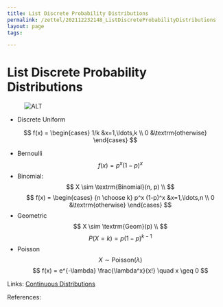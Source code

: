 ```yaml
---
title: List Discrete Probability Distributions
permalink: /zettel/202112232148_ListDiscreteProbabilityDistributions
layout: page
tags: 

---
```

# List Discrete Probability Distributions

<figure>
  <img src="/zettel/Images/Statistics/DiscreteDistributions.png"
     alt="ALT"
     class="centerImage"
     style="width: 12ß00px;" />
  <figcaption></figcaption>     
</figure>

- Discrete Uniform

$$
f(x) = 
\begin{cases}
1/k &x=1,\ldots,k \\
0 &\textrm{otherwise}
\end{cases} 
$$
- Bernoulli
$$
f(x) = 
p^x (1-p)^x
$$
- Binomial:
$$
X \sim \textrm{Binomial}(n, p) \\
$$
$$
f(x) = 
\begin{cases}
{n \choose k} p^x (1-p)^x &x=1,\ldots,n \\
0 &\textrm{otherwise}
\end{cases} 
$$
- Geometric
$$
X \sim \textrm{Geom}(p) \\
$$
$$
P(X = k) = p(1-p)^{k-1}
$$
- Poisson
$$
X \sim \textrm{Poisson}(\lambda)
$$
$$
f(x) = e^{-\lambda} \frac{\lambda^x}{x!} \quad x \geq 0
$$

Links: [Continuous Distributions](202112232148_ListContinuousProbabilityDistributions)

References: 

